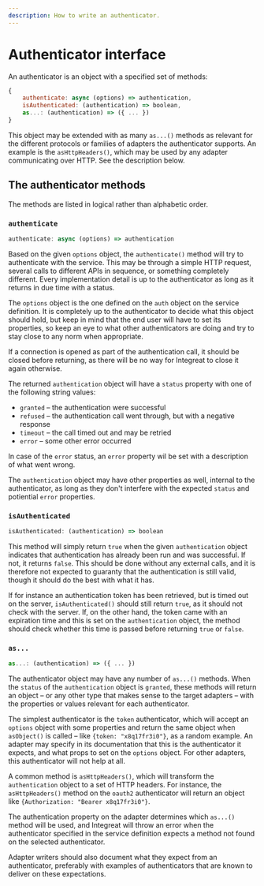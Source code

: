 ```yaml
---
description: How to write an authenticator.
---
```


# Authenticator interface

An authenticator is an object with a specified set of methods:

```javascript
{
    authenticate: async (options) => authentication,
    isAuthenticated: (authentication) => boolean,
    as...: (authentication) => ({ ... })
}
```

This object may be extended with as many `as...()` methods as relevant for the different protocols or families of adapters the authenticator supports. An example is the `asHttpHeaders()`, which may be used by any adapter communicating over HTTP. See the description below.

## The authenticator methods

The methods are listed in logical rather than alphabetic order.

### `authenticate`

```javascript
authenticate: async (options) => authentication
```

Based on the given `options` object, the `authenticate()` method will try to authenticate with the service. This may be through a simple HTTP request, several calls to different APIs in sequence, or something completely different. Every implementation detail is up to the authenticator as long as it returns in due time with a status.

The `options` object is the one defined on the `auth` object on the service definition. It is completely up to the authenticator to decide what this object should hold, but keep in mind that the end user will have to set its properties, so keep an eye to what other authenticators are doing and try to stay close to any norm when appropriate.

If a connection is opened as part of the authentication call, it should be closed before returning, as there will be no way for Integreat to close it again otherwise.

The returned `authentication` object will have a `status` property with one of the following string values:

* `granted` – the authentication were successful
* `refused` – the authentication call went through, but with a negative response
* `timeout` – the call timed out and may be retried
* `error` – some other error occurred

In case of the `error` status, an `error` property wil be set with a description of what went wrong.

The `authentication` object may have other properties as well, internal to the authenticator, as long as they don't interfere with the expected `status` and potiential `error` properties.

### `isAuthenticated`

```javascript
isAuthenticated: (authentication) => boolean
```

This method will simply return `true` when the given `authentication` object indicates that authentication has already been run and was successful. If not, it returns `false`. This should be done without any external calls, and it is therefore not expected to guaranty that the authentication is still valid, though it should do the best with what it has.

If for instance an authentication token has been retrieved, but is timed out on the server, `isAuthenticated()` should still return `true`, as it should not check with the server. If, on the other hand, the token came with an expiration time and this is set on the `authentication` object, the method should check whether this time is passed before returning `true` or `false`.

### `as...`

```javascript
as...: (authentication) => ({ ... })
```

The authenticator object may have any number of `as...()` methods. When the `status` of the `authentication` object is `granted`, these methods will return an object – or any other type that makes sense to the target adapters – with the properties or values relevant for each authenticator.

The simplest authenticator is the `token` authenticator, which will accept an `options` object with some properties and return the same object when `asObject()` is called – like `{token: "x8q17fr3i0"}`, as a random example. An adapter may specify in its documentation that this is the authenticator it expects, and what props to set on the `options` object. For other adapters, this authenticator will not help at all.

A common method is `asHttpHeaders()`, which will transform the `authentication` object to a set of HTTP headers. For instance, the `asHttpHeaders()` method on the `oauth2` authenticator will return an object like `{Authorization: "Bearer x8q17fr3i0"}`.

The authentication property on the adapter determines which `as...()` method will be used, and Integreat will throw an error when the authenticator specified in the service definition expects a method not found on the selected authenticator.

Adapter writers should also document what they expect from an authenticator, preferably with examples of authenticators that are known to deliver on these expectations.

